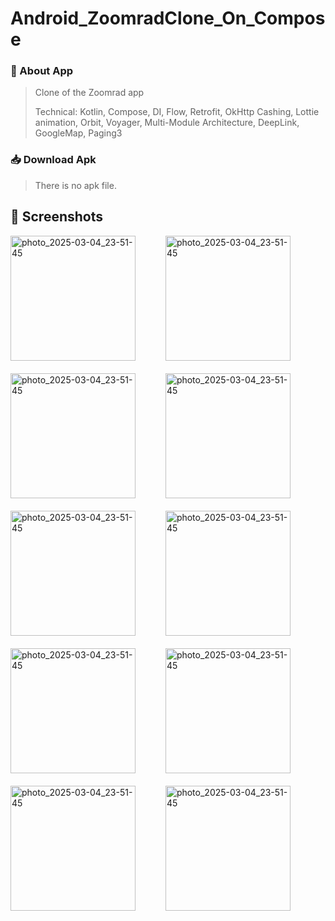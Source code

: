 # Android_ZoomradClone_On_Compose

### 📱 About App
> Clone of the Zoomrad app
> 
> Technical: Kotlin, Compose, DI, Flow, Retrofit, OkHttp Cashing, Lottie animation, Orbit, Voyager, Multi-Module Architecture, DeepLink, GoogleMap, Paging3


### 📥 Download Apk
> There is no apk file.
<!-- APK Button
[![Download APK](https://img.shields.io/badge/Download-APK-blue)](APK_LINK)
-->

## 📸 Screenshots
<div style="display: flex; flex-wrap: wrap; gap: 20px;">
 <img src="https://github.com/user-attachments/assets/38dabc19-d8fb-4d0a-825d-050c5ef16227" alt="photo_2025-03-04_23-51-45" width="200" />
&nbsp;&nbsp;
<img src="https://github.com/user-attachments/assets/69583dcf-4b85-4d4d-9b5f-c81cc24d650c" alt="photo_2025-03-04_23-51-45" width="200" />
&nbsp;&nbsp;
  <img src="https://github.com/user-attachments/assets/bc156680-7207-4dc8-bbdf-535a2b1b5edc" alt="photo_2025-03-04_23-51-45" width="200" />
&nbsp;&nbsp;
<img src="https://github.com/user-attachments/assets/47b0d4bb-0fa0-4832-b4c2-08864fe5f656" alt="photo_2025-03-04_23-51-45" width="200" />
 &nbsp;&nbsp;
  <img src="https://github.com/user-attachments/assets/42c17ebc-400c-43cc-a1b8-6e12d2509d9f" alt="photo_2025-03-04_23-51-45" width="200" />
 &nbsp;&nbsp;
  <img src="https://github.com/user-attachments/assets/58cd6e94-7497-4e3a-bafc-b3f39564d92a" alt="photo_2025-03-04_23-51-45" width="200" />
&nbsp;&nbsp;
<img src="https://github.com/user-attachments/assets/1a01f8af-9197-409a-8093-9fc354de6db9" alt="photo_2025-03-04_23-51-45" width="200" />  
&nbsp;&nbsp;
<img src="https://github.com/user-attachments/assets/85530d0b-95b6-4ca3-80d1-44b5b57871a9" alt="photo_2025-03-04_23-51-45" width="200" />  
&nbsp;&nbsp;
<img src="https://github.com/user-attachments/assets/50bbc672-85d0-414c-b9c6-fe40d2131c8a" alt="photo_2025-03-04_23-51-45" width="200" />  
&nbsp;&nbsp;
<img src="https://github.com/user-attachments/assets/0fd64e2a-2d73-469a-b19b-8f4d0f4250aa" alt="photo_2025-03-04_23-51-45" width="200" />  
&nbsp;&nbsp;
</div>
